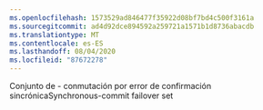 ```yaml
---
ms.openlocfilehash: 1573529ad846477f35922d08bf7bd4c500f3161a
ms.sourcegitcommit: ad4d92dce894592a259721a1571b1d8736abacdb
ms.translationtype: MT
ms.contentlocale: es-ES
ms.lasthandoff: 08/04/2020
ms.locfileid: "87672278"
---
```

<span data-ttu-id="fe92b-101">Conjunto de \- conmutación por error de confirmación sincrónica</span><span class="sxs-lookup"><span data-stu-id="fe92b-101">Synchronous\-commit failover set</span></span>
